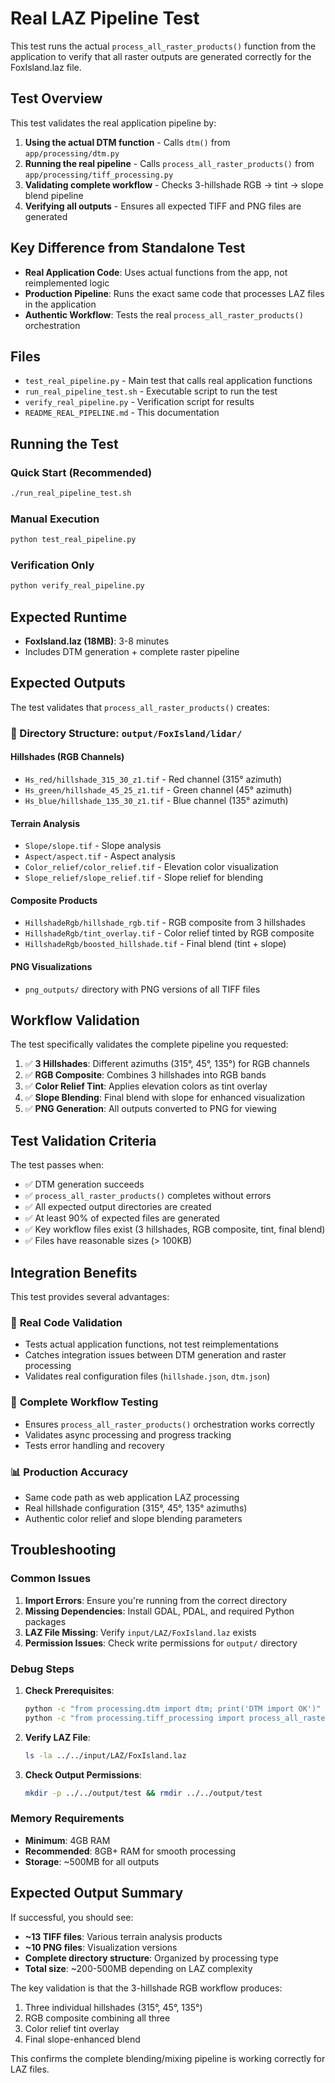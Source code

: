 # Real LAZ Pipeline Test

This test runs the actual `process_all_raster_products()` function from the application to verify that all raster outputs are generated correctly for the FoxIsland.laz file.

## Test Overview

This test validates the real application pipeline by:

1. **Using the actual DTM function** - Calls `dtm()` from `app/processing/dtm.py`
2. **Running the real pipeline** - Calls `process_all_raster_products()` from `app/processing/tiff_processing.py`
3. **Validating complete workflow** - Checks 3-hillshade RGB → tint → slope blend pipeline
4. **Verifying all outputs** - Ensures all expected TIFF and PNG files are generated

## Key Difference from Standalone Test

- **Real Application Code**: Uses actual functions from the app, not reimplemented logic
- **Production Pipeline**: Runs the exact same code that processes LAZ files in the application
- **Authentic Workflow**: Tests the real `process_all_raster_products()` orchestration

## Files

- `test_real_pipeline.py` - Main test that calls real application functions
- `run_real_pipeline_test.sh` - Executable script to run the test
- `verify_real_pipeline.py` - Verification script for results
- `README_REAL_PIPELINE.md` - This documentation

## Running the Test

### Quick Start (Recommended)
```bash
./run_real_pipeline_test.sh
```

### Manual Execution
```bash
python test_real_pipeline.py
```

### Verification Only
```bash
python verify_real_pipeline.py
```

## Expected Runtime

- **FoxIsland.laz (18MB)**: 3-8 minutes
- Includes DTM generation + complete raster pipeline

## Expected Outputs

The test validates that `process_all_raster_products()` creates:

### 📁 Directory Structure: `output/FoxIsland/lidar/`

#### Hillshades (RGB Channels)
- `Hs_red/hillshade_315_30_z1.tif` - Red channel (315° azimuth)
- `Hs_green/hillshade_45_25_z1.tif` - Green channel (45° azimuth)  
- `Hs_blue/hillshade_135_30_z1.tif` - Blue channel (135° azimuth)

#### Terrain Analysis
- `Slope/slope.tif` - Slope analysis
- `Aspect/aspect.tif` - Aspect analysis
- `Color_relief/color_relief.tif` - Elevation color visualization
- `Slope_relief/slope_relief.tif` - Slope relief for blending

#### Composite Products  
- `HillshadeRgb/hillshade_rgb.tif` - RGB composite from 3 hillshades
- `HillshadeRgb/tint_overlay.tif` - Color relief tinted by RGB composite
- `HillshadeRgb/boosted_hillshade.tif` - Final blend (tint + slope)

#### PNG Visualizations
- `png_outputs/` directory with PNG versions of all TIFF files

## Workflow Validation

The test specifically validates the complete pipeline you requested:

1. ✅ **3 Hillshades**: Different azimuths (315°, 45°, 135°) for RGB channels
2. ✅ **RGB Composite**: Combines 3 hillshades into RGB bands
3. ✅ **Color Relief Tint**: Applies elevation colors as tint overlay  
4. ✅ **Slope Blending**: Final blend with slope for enhanced visualization
5. ✅ **PNG Generation**: All outputs converted to PNG for viewing

## Test Validation Criteria

The test passes when:

- ✅ DTM generation succeeds
- ✅ `process_all_raster_products()` completes without errors
- ✅ All expected output directories are created
- ✅ At least 90% of expected files are generated
- ✅ Key workflow files exist (3 hillshades, RGB composite, tint, final blend)
- ✅ Files have reasonable sizes (> 100KB)

## Integration Benefits

This test provides several advantages:

### 🎯 **Real Code Validation**
- Tests actual application functions, not test reimplementations
- Catches integration issues between DTM generation and raster processing
- Validates real configuration files (`hillshade.json`, `dtm.json`)

### 🔄 **Complete Workflow Testing**
- Ensures `process_all_raster_products()` orchestration works correctly
- Validates async processing and progress tracking
- Tests error handling and recovery

### 📊 **Production Accuracy**
- Same code path as web application LAZ processing
- Real hillshade configuration (315°, 45°, 135° azimuths)
- Authentic color relief and slope blending parameters

## Troubleshooting

### Common Issues

1. **Import Errors**: Ensure you're running from the correct directory
2. **Missing Dependencies**: Install GDAL, PDAL, and required Python packages
3. **LAZ File Missing**: Verify `input/LAZ/FoxIsland.laz` exists
4. **Permission Issues**: Check write permissions for `output/` directory

### Debug Steps

1. **Check Prerequisites**:
   ```bash
   python -c "from processing.dtm import dtm; print('DTM import OK')"
   python -c "from processing.tiff_processing import process_all_raster_products; print('Pipeline import OK')"
   ```

2. **Verify LAZ File**:
   ```bash
   ls -la ../../input/LAZ/FoxIsland.laz
   ```

3. **Check Output Permissions**:
   ```bash
   mkdir -p ../../output/test && rmdir ../../output/test
   ```

### Memory Requirements

- **Minimum**: 4GB RAM
- **Recommended**: 8GB+ RAM for smooth processing
- **Storage**: ~500MB for all outputs

## Expected Output Summary

If successful, you should see:

- **~13 TIFF files**: Various terrain analysis products
- **~10 PNG files**: Visualization versions  
- **Complete directory structure**: Organized by processing type
- **Total size**: ~200-500MB depending on LAZ complexity

The key validation is that the 3-hillshade RGB workflow produces:
1. Three individual hillshades (315°, 45°, 135°)
2. RGB composite combining all three
3. Color relief tint overlay
4. Final slope-enhanced blend

This confirms the complete blending/mixing pipeline is working correctly for LAZ files.
